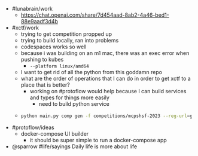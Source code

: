 - #lunabrain/work
	- https://chat.openai.com/share/7d454aad-8ab2-4a46-bed1-88e9aadf3d4b
- #xctf/work
	- trying to get competition propped up
	- trying to build locally, ran into problems
	- codespaces works so well
	- because i was building on an m1 mac, there was an exec error when pushing to kubes
		- `--platform linux/amd64`
	- I want to get rid of all the python from this goddamn repo
	- what are the order of operations that I can do in order to get xctf to a place that is better?
		- working on #protoflow would help because I can build services and types for things more easily
			- need to build python service
	- ```bash
	  python main.py comp gen -f competitions/mcpshsf-2023 --reg-url=gcr.io/mcps-hsf-316519/ --base-url=mcpshsf.com
	  ```
- #protoflow/ideas
	- docker-compose UI builder
		- it should be super simple to run a docker-compose app
- @sparrow #life/sayings Daily life is more about life